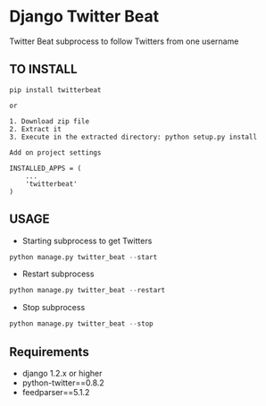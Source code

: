 Django Twitter Beat
====================

Twitter Beat subprocess to follow Twitters from one username


TO INSTALL
----------

	pip install twitterbeat
	
	or
	
	1. Download zip file 
	2. Extract it
	3. Execute in the extracted directory: python setup.py install

	Add on project settings 
	
	INSTALLED_APPS = (
	    ...
	    'twitterbeat'
	)
	
	
USAGE
-----

- Starting subprocess to get Twitters


```python
python manage.py twitter_beat --start	
```

- Restart subprocess

```python
python manage.py twitter_beat --restart	
```

- Stop subprocess

```python
python manage.py twitter_beat --stop	
```

Requirements
------------
- django 1.2.x or higher
- python-twitter==0.8.2
- feedparser==5.1.2

